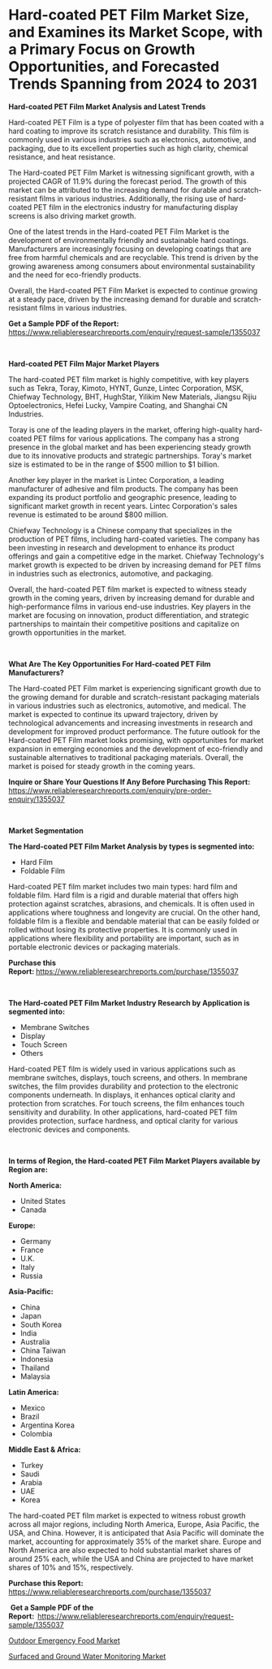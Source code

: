 <p><h1>Hard-coated PET Film Market Size, and Examines its Market Scope, with a Primary Focus on Growth Opportunities, and Forecasted Trends Spanning from 2024 to 2031</h1></p><p><strong>Hard-coated PET Film Market Analysis and Latest Trends</strong></p>
<p><p>Hard-coated PET Film is a type of polyester film that has been coated with a hard coating to improve its scratch resistance and durability. This film is commonly used in various industries such as electronics, automotive, and packaging, due to its excellent properties such as high clarity, chemical resistance, and heat resistance.</p><p>The Hard-coated PET Film Market is witnessing significant growth, with a projected CAGR of 11.9% during the forecast period. The growth of this market can be attributed to the increasing demand for durable and scratch-resistant films in various industries. Additionally, the rising use of hard-coated PET film in the electronics industry for manufacturing display screens is also driving market growth.</p><p>One of the latest trends in the Hard-coated PET Film Market is the development of environmentally friendly and sustainable hard coatings. Manufacturers are increasingly focusing on developing coatings that are free from harmful chemicals and are recyclable. This trend is driven by the growing awareness among consumers about environmental sustainability and the need for eco-friendly products.</p><p>Overall, the Hard-coated PET Film Market is expected to continue growing at a steady pace, driven by the increasing demand for durable and scratch-resistant films in various industries.</p></p>
<p><strong>Get a Sample PDF of the Report:&nbsp;</strong> <a href="https://www.reliableresearchreports.com/enquiry/request-sample/1355037">https://www.reliableresearchreports.com/enquiry/request-sample/1355037</a></p>
<p>&nbsp;</p>
<p><strong>Hard-coated PET Film Major Market Players</strong></p>
<p><p>The hard-coated PET film market is highly competitive, with key players such as Tekra, Toray, Kimoto, HYNT, Gunze, Lintec Corporation, MSK, Chiefway Technology, BHT, HughStar, Yilikim New Materials, Jiangsu Rijiu Optoelectronics, Hefei Lucky, Vampire Coating, and Shanghai CN Industries. </p><p>Toray is one of the leading players in the market, offering high-quality hard-coated PET films for various applications. The company has a strong presence in the global market and has been experiencing steady growth due to its innovative products and strategic partnerships. Toray's market size is estimated to be in the range of $500 million to $1 billion.</p><p>Another key player in the market is Lintec Corporation, a leading manufacturer of adhesive and film products. The company has been expanding its product portfolio and geographic presence, leading to significant market growth in recent years. Lintec Corporation's sales revenue is estimated to be around $800 million.</p><p>Chiefway Technology is a Chinese company that specializes in the production of PET films, including hard-coated varieties. The company has been investing in research and development to enhance its product offerings and gain a competitive edge in the market. Chiefway Technology's market growth is expected to be driven by increasing demand for PET films in industries such as electronics, automotive, and packaging.</p><p>Overall, the hard-coated PET film market is expected to witness steady growth in the coming years, driven by increasing demand for durable and high-performance films in various end-use industries. Key players in the market are focusing on innovation, product differentiation, and strategic partnerships to maintain their competitive positions and capitalize on growth opportunities in the market.</p></p>
<p>&nbsp;</p>
<p><strong>What Are The Key Opportunities For Hard-coated PET Film Manufacturers?</strong></p>
<p><p>The Hard-coated PET Film market is experiencing significant growth due to the growing demand for durable and scratch-resistant packaging materials in various industries such as electronics, automotive, and medical. The market is expected to continue its upward trajectory, driven by technological advancements and increasing investments in research and development for improved product performance. The future outlook for the Hard-coated PET Film market looks promising, with opportunities for market expansion in emerging economies and the development of eco-friendly and sustainable alternatives to traditional packaging materials. Overall, the market is poised for steady growth in the coming years.</p></p>
<p><strong>Inquire or Share Your Questions If Any Before Purchasing This Report:</strong> <a href="https://www.reliableresearchreports.com/enquiry/pre-order-enquiry/1355037">https://www.reliableresearchreports.com/enquiry/pre-order-enquiry/1355037</a></p>
<p>&nbsp;</p>
<p><strong>Market Segmentation</strong></p>
<p><strong>The Hard-coated PET Film Market Analysis by types is segmented into:</strong></p>
<p><ul><li>Hard Film</li><li>Foldable Film</li></ul></p>
<p><p>Hard-coated PET film market includes two main types: hard film and foldable film. Hard film is a rigid and durable material that offers high protection against scratches, abrasions, and chemicals. It is often used in applications where toughness and longevity are crucial. On the other hand, foldable film is a flexible and bendable material that can be easily folded or rolled without losing its protective properties. It is commonly used in applications where flexibility and portability are important, such as in portable electronic devices or packaging materials.</p></p>
<p><strong>Purchase this Report:&nbsp;</strong><a href="https://www.reliableresearchreports.com/purchase/1355037">https://www.reliableresearchreports.com/purchase/1355037</a></p>
<p>&nbsp;</p>
<p><strong>The Hard-coated PET Film Market Industry Research by Application is segmented into:</strong></p>
<p><ul><li>Membrane Switches</li><li>Display</li><li>Touch Screen</li><li>Others</li></ul></p>
<p><p>Hard-coated PET film is widely used in various applications such as membrane switches, displays, touch screens, and others. In membrane switches, the film provides durability and protection to the electronic components underneath. In displays, it enhances optical clarity and protection from scratches. For touch screens, the film enhances touch sensitivity and durability. In other applications, hard-coated PET film provides protection, surface hardness, and optical clarity for various electronic devices and components.</p></p>
<p>&nbsp;</p>
<p><strong>In terms of Region, the Hard-coated PET Film Market Players available by Region are:</strong></p>
<p>
    <p> <strong> North America: </strong>
        <ul>
            <li>United States</li>
            <li>Canada</li>
        </ul>
        </p> 
    <p> <strong> Europe: </strong>
        <ul>
            <li>Germany</li>
            <li>France</li>
            <li>U.K.</li>
            <li>Italy</li>
            <li>Russia</li>
        </ul>
        </p> 
    <p> <strong> Asia-Pacific: </strong>
        <ul>
            <li>China</li>
            <li>Japan</li>
            <li>South Korea</li>
            <li>India</li>
            <li>Australia</li>
            <li>China Taiwan</li>
            <li>Indonesia</li>
            <li>Thailand</li>
            <li>Malaysia</li>
        </ul>
        </p> 
    <p> <strong> Latin America: </strong>
        <ul>
            <li>Mexico</li>
            <li>Brazil</li>
            <li>Argentina Korea</li>
            <li>Colombia</li>
        </ul>
        </p> 
    <p> <strong> Middle East & Africa: </strong>
        <ul>
            <li>Turkey</li>
            <li>Saudi</li>
            <li>Arabia</li>
            <li>UAE</li>
            <li>Korea</li>
        </ul>
    </p>
    </p>
<p><p>The hard-coated PET film market is expected to witness robust growth across all major regions, including North America, Europe, Asia Pacific, the USA, and China. However, it is anticipated that Asia Pacific will dominate the market, accounting for approximately 35% of the market share. Europe and North America are also expected to hold substantial market shares of around 25% each, while the USA and China are projected to have market shares of 10% and 15%, respectively.</p></p>
<p><strong>Purchase this Report: </strong><a href="https://www.reliableresearchreports.com/purchase/1355037">https://www.reliableresearchreports.com/purchase/1355037</a></p>
<p>&nbsp;<strong>Get a Sample PDF of the Report:&nbsp;&nbsp;</strong><a href="https://www.reliableresearchreports.com/enquiry/request-sample/1355037">https://www.reliableresearchreports.com/enquiry/request-sample/1355037</a></p>
<p><strong></strong></p>
<p><p><a href="https://view.publitas.com/reportprime-1/outdoor-emergency-food-market-analysis-examines-its-scope-on-growth-opportunities-and-forecasted-trends-spanning-from-2024-to-2031/">Outdoor Emergency Food Market</a></p><p><a href="https://boundless-drawbridge-702.notion.site/Surfaced-and-Ground-Water-Monitoring-Market-Research-Report-Provides-thorough-Industry-Overview-whi-5cd344977c63491ca0ff5f933a22cfec">Surfaced and Ground Water Monitoring Market</a></p></p>